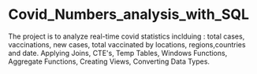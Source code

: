 # Covid_Numbers_analysis_with_SQL
The project is to analyze real-time covid statistics inclduing : total cases, vaccinations, new cases, total vaccinated by locations, regions,countries and date.
Applying Joins, CTE's, Temp Tables, Windows Functions, Aggregate Functions, Creating Views, Converting Data Types.
